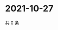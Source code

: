 # 2021-10-27

共 0 条

<!-- BEGIN WEIBO -->
<!-- 最后更新时间 Wed Oct 27 2021 09:52:42 GMT+0800 (China Standard Time) -->

<!-- END WEIBO -->
